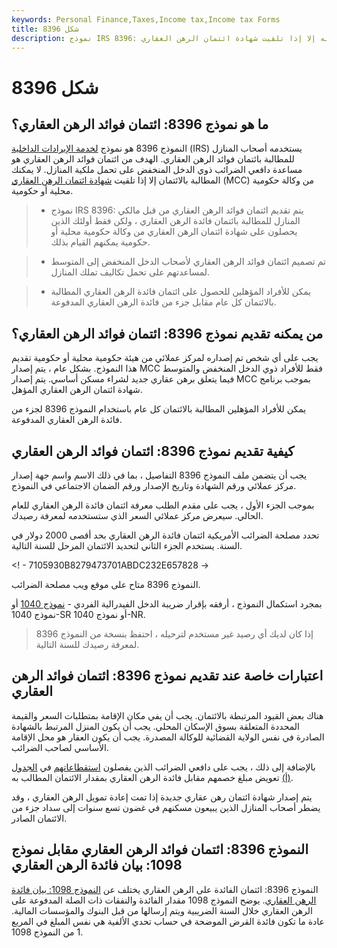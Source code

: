 ```yaml
---
keywords: Personal Finance,Taxes,Income tax,Income tax Forms
title: شكل 8396
description: نموذج IRS 8396: يستخدم أصحاب المنازل ائتمان فوائد الرهن العقاري للمطالبة بائتمان فائدة الرهن العقاري ، ولكن لا يمكنك المطالبة به إلا إذا تلقيت شهادة ائتمان الرهن العقاري.
---
```


# شكل 8396
## ما هو نموذج 8396: ائتمان فوائد الرهن العقاري؟

النموذج 8396 هو نموذج [لخدمة الإيرادات الداخلية](/irs) (IRS) يستخدمه أصحاب المنازل للمطالبة بائتمان فوائد الرهن العقاري. الهدف من ائتمان فوائد الرهن العقاري هو مساعدة دافعي الضرائب ذوي الدخل المنخفض على تحمل ملكية المنازل. لا يمكنك المطالبة بالائتمان إلا إذا تلقيت [شهادة ائتمان الرهن العقاري](/mortgage-credit-certificate) (MCC) من وكالة حكومية محلية أو حكومية.

> - نموذج IRS 8396: يتم تقديم ائتمان فوائد الرهن العقاري من قبل مالكي المنازل للمطالبة بائتمان فائدة الرهن العقاري ، ولكن فقط أولئك الذين يحصلون على شهادة ائتمان الرهن العقاري من وكالة حكومية محلية أو حكومية يمكنهم القيام بذلك.

> - تم تصميم ائتمان فوائد الرهن العقاري لأصحاب الدخل المنخفض إلى المتوسط لمساعدتهم على تحمل تكاليف تملك المنازل.

> - يمكن للأفراد المؤهلين للحصول على ائتمان فائدة الرهن العقاري المطالبة بالائتمان كل عام مقابل جزء من فائدة الرهن العقاري المدفوعة.

>

>

## من يمكنه تقديم نموذج 8396: ائتمان فوائد الرهن العقاري؟

يجب على أي شخص تم إصداره لمركز عملائي من هيئة حكومية محلية أو حكومية تقديم هذا النموذج. بشكل عام ، يتم إصدار MCC فقط للأفراد ذوي الدخل المنخفض والمتوسط فيما يتعلق برهن عقاري جديد لشراء مسكن أساسي. يتم إصدار MCC بموجب برنامج شهادة ائتمان الرهن العقاري المؤهل.

يمكن للأفراد المؤهلين المطالبة بالائتمان كل عام باستخدام النموذج 8396 لجزء من فائدة الرهن العقاري المدفوعة.

## كيفية تقديم نموذج 8396: ائتمان فوائد الرهن العقاري

يجب أن يتضمن ملف النموذج 8396 التفاصيل ، بما في ذلك الاسم واسم جهة إصدار مركز عملائي ورقم الشهادة وتاريخ الإصدار ورقم الضمان الاجتماعي في النموذج.

بموجب الجزء الأول ، يجب على مقدم الطلب معرفة ائتمان فائدة الرهن العقاري للعام الحالي. سيعرض مركز عملائي السعر الذي ستستخدمه لمعرفة رصيدك.

تحدد مصلحة الضرائب الأمريكية ائتمان فائدة الرهن العقاري بحد أقصى 2000 دولار في السنة. يستخدم الجزء الثاني لتحديد الائتمان المرحل للسنة التالية.

<! - 7105930B8279473701ABDC232E657828 ->

النموذج 8396 متاح على موقع ويب مصلحة الضرائب.

بمجرد استكمال النموذج ، أرفقه بإقرار ضريبة الدخل الفيدرالية الفردي - [نموذج 1040](/1040) أو نموذج 1040-SR أو نموذج 1040-NR.

> إذا كان لديك أي رصيد غير مستخدم لترحيله ، احتفظ بنسخة من النموذج 8396 لمعرفة رصيدك للسنة التالية.

>

## اعتبارات خاصة عند تقديم نموذج 8396: ائتمان فوائد الرهن العقاري

هناك بعض القيود المرتبطة بالائتمان. يجب أن يفي مكان الإقامة بمتطلبات السعر والقيمة المحددة المتعلقة بسوق الإسكان المحلي. يجب أن يكون المنزل المرتبط بالشهادة الصادرة في نفس الولاية القضائية للوكالة المصدرة. يجب أن يكون العقار هو محل الإقامة الأساسي لصاحب الضرائب.

بالإضافة إلى ذلك ، يجب على دافعي الضرائب الذين يفصلون [استقطاعاتهم](/tax-deduction) في [الجدول (أ)](/schedulea) تعويض مبلغ خصمهم مقابل فائدة الرهن العقاري بمقدار الائتمان المطالب به.

يتم إصدار شهادة ائتمان رهن عقاري جديدة إذا تمت إعادة تمويل الرهن العقاري ، وقد يضطر أصحاب المنازل الذين يبيعون مسكنهم في غضون تسع سنوات إلى سداد جزء من الائتمان الصادر.

## النموذج 8396: ائتمان فوائد الرهن العقاري مقابل نموذج 1098: بيان فائدة الرهن العقاري

النموذج 8396: ائتمان الفائدة على الرهن العقاري يختلف عن [النموذج 1098: بيان فائدة الرهن العقاري](/form_1098). يوضح النموذج 1098 مقدار الفائدة والنفقات ذات الصلة المدفوعة على الرهن العقاري خلال السنة الضريبية ويتم إرسالها من قبل البنوك والمؤسسات المالية. عادة ما تكون فائدة القرض الموضحة في حساب تحدي الألفية هي نفس المبلغ في المربع 1 من النموذج 1098.


